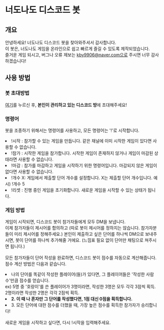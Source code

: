 # 너도나도 디스코드 봇
## 개요
안녕하세요! 너도나도 디스코드 봇을 찾아와주셔서 감사합니다. 
<br>이 봇은, 너도나도 게임을 온라인으로 쉽고 빠르게 즐길 수 있도록 제작되었습니다.
<br>즐거운 게임 되시고, 버그나 오류 제보는 kby9906@naver.com으로 주시면 너무 감사하겠습니다!

## 사용 방법
### 봇 초대방법

<a href="https://bit.ly/3BpKwLR">여기</a>를 누르신 후, <b>본인이 관리하고 있는 디스코드 방</b>에 초대해주세요!

### 명령어
봇을 조종하기 위해서는 명령어를 사용하고, 모든 명령어는 '!'로 시작합니다.
<li>!시작 : 참가할 수 있는 게임을 만듭니다. 같은 채널에 이미 시작한 게임이 있다면 사용할 수 없습니다.
<li>!참가 : 시작한 게임을 참가합니다. 시작한 게임이 존재하지 않거나 게임이 마감된 상태라면 사용할 수 없습니다.
<li>!마감 : 참가를 마감하고 게임을 시작하기 위한 명령어입니다. 마감되지 않은 게임이 없다면 사용할 수 없습니다.
<li>!개수 X: 게임에서 제출할 단어 개수를 설정합니다. X는 제출할 단어 개수입니다. 예시) !개수 5
<li>!리셋 : 진행 중인 게임을 초기화합니다. 새로운 게임을 시작할 수 있는 상태가 됩니다.

### 게임 방법
게임이 시작되면, 디스코드 봇이 참가자들에게 모두 DM을 보냅니다. 
<br>이제 참가자들이 제시어를 합의하고 (따로 봇이 제시어를 정하지는 않습니다. 참가자분들이 미리 제시어를 정해주세요.) 본인이 제출하고 싶은 단어를 하나씩 DM으로 보내주시면, 봇이 단어를 하나씩 추가해줄 거에요. (느낌표 필요 없이 단어만 채팅으로 쳐주시면 됩니다.)
<br>
<br>모든 참가자들이 단어 작성을 완료하면, 디스코드 봇이 점수를 자동으로 계산해줍니다.
<br>점수 계산 방법은 다음과 같습니다.
<li> 나의 단어를 똑같이 작성한 플레이어(들)가 있다면, 그 플레이어들은 '작성한 사람 수'만큼 점수를 얻습니다.
<br>ex) 5명 중 '호랑이'를 쓴 플레이어가 3명이라면, 작성한 3명은 모두 각각 3점씩 획득. 2명이라면 작성한 2명은 각각 2점씩 획득.
<li><b>2. 이 때 나 혼자만 그 단어를 작성했다면, 1점 대신 0점을 획득합니다.</b>
<li>3. 모든 단어에 대한 점수를 더했을 때, 가장 높은 점수를 획득한 참가자가 승리합니다!
<br>
<br>새로운 게임을 시작하고 싶다면, 다시 !시작을 입력해주세요.
